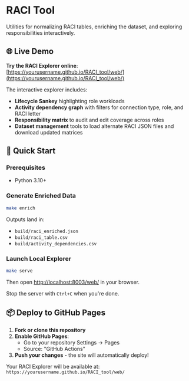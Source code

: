 # RACI Tool

Utilities for normalizing RACI tables, enriching the dataset, and exploring responsibilities interactively.

## 🌐 Live Demo

**Try the RACI Explorer online**: [https://yourusername.github.io/RACI_tool/web/](https://yourusername.github.io/RACI_tool/web/)

The interactive explorer includes:
- **Lifecycle Sankey** highlighting role workloads
- **Activity dependency graph** with filters for connection type, role, and RACI letter
- **Responsibility matrix** to audit and edit coverage across roles
- **Dataset management** tools to load alternate RACI JSON files and download updated matrices

## 🚀 Quick Start

### Prerequisites
- Python 3.10+

### Generate Enriched Data
```bash
make enrich
```
Outputs land in:
- `build/raci_enriched.json`
- `build/raci_table.csv`
- `build/activity_dependencies.csv`

### Launch Local Explorer
```bash
make serve
```
Then open <http://localhost:8003/web/> in your browser.

Stop the server with `Ctrl+C` when you're done.

## 📦 Deploy to GitHub Pages

1. **Fork or clone this repository**
2. **Enable GitHub Pages**:
   - Go to your repository Settings → Pages
   - Source: "GitHub Actions"
3. **Push your changes** - the site will automatically deploy!

Your RACI Explorer will be available at: `https://yourusername.github.io/RACI_tool/web/`
